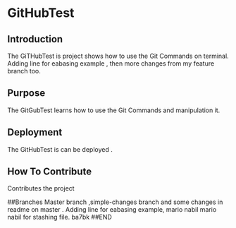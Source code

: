 # GitHubTest
## Introduction
The GiTHubTest is project shows how to use the Git Commands on terminal. Adding line for eabasing example , then more changes from my feature branch too.
## Purpose
The GitGubTest learns how to use the Git Commands and manipulation it.
## Deployment
The GitHubTest is can be deployed . 
## How To Contribute
Contributes the project

##Branches
Master branch ,simple-changes branch and some changes in readme on master . 
Adding line for eabasing example, mario nabil
mario nabil for stashing file.
ba7bk
##END 
